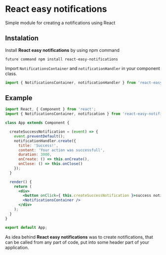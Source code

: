 # React easy notifications
Simple module for creating a notifications using React
## Instalation
Install **React easy notifications** by using npm command
```
future command npm install react-easy-notifications
```

Import `NotificationsContainer` and `notificationHandler` in your component class.
```jsx
import { NotificationsContainer, notificationHandler } from 'react-easy-notifications';
```

## Example
```jsx
import React, { Component } from 'react';
import { NotificationsContainer, notification } from 'react-easy-notifications';

class App extends Component {

  createSuccessNotification = (event) => {
    event.preventDefault();
    notificationHandler.create({
      title: 'Success!',
      content: 'Your action was successfull',
      duration: 3000,
      onCreate: () => this.onCreate(),
      onClose: () => this.onClose()
    });
  }

  render() {
    return (
      <div>
        <button onClick={ this.createSuccessNotification }>success notification</button>
        <NotificationsContainer />
      </div>
    );
  }
}

export default App;
```

As idea behind **React easy notifications** was to create notifications, that can be called from any part of code, put <NotificationsContainer /> into some header part of your application.